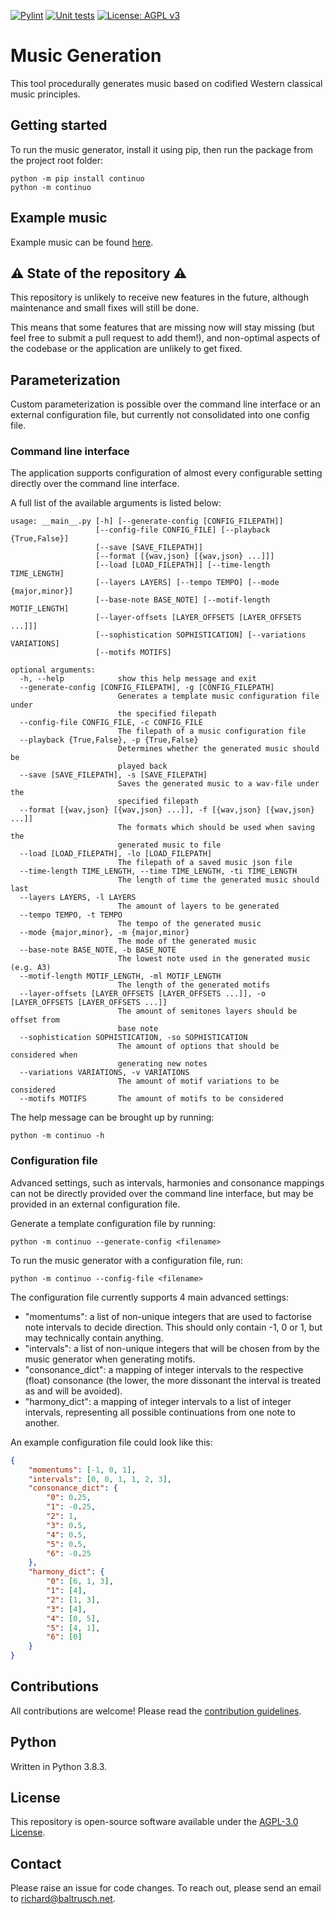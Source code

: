 [![Pylint](https://github.com/rbaltrusch/continuo/actions/workflows/pylint.yml/badge.svg)](https://github.com/rbaltrusch/continuo/actions/workflows/pylint.yml)
[![Unit tests](https://github.com/rbaltrusch/continuo/actions/workflows/pytest-unit-tests.yml/badge.svg)](https://github.com/rbaltrusch/continuo/actions/workflows/pytest-unit-tests.yml)
[![License: AGPL v3](https://img.shields.io/badge/License-AGPL_v3-blue.svg)](https://www.gnu.org/licenses/agpl-3.0)

# Music Generation

This tool procedurally generates music based on codified Western classical music principles.

## Getting started

To run the music generator, install it using pip, then run the package from the project root folder:

    python -m pip install continuo
    python -m continuo

## Example music

Example music can be found [here](https://github.com/rbaltrusch/continuo/blob/master/example_music).

## ⚠️ State of the repository ⚠️

This repository is unlikely to receive new features in the future, although maintenance and small fixes will still be done.

This means that some features that are missing now will stay missing (but feel free to submit a pull request to add them!), and non-optimal aspects of the codebase or the application are unlikely to get fixed.

## Parameterization

Custom parameterization is possible over the command line interface or an external configuration file, but currently not consolidated into one config file.

### Command line interface

The application supports configuration of almost every configurable setting directly over the command line interface.

A full list of the available arguments is listed below:

```
usage: __main__.py [-h] [--generate-config [CONFIG_FILEPATH]]
                   [--config-file CONFIG_FILE] [--playback {True,False}]
                   [--save [SAVE_FILEPATH]]
                   [--format [{wav,json} [{wav,json} ...]]]
                   [--load [LOAD_FILEPATH]] [--time-length TIME_LENGTH]
                   [--layers LAYERS] [--tempo TEMPO] [--mode {major,minor}]
                   [--base-note BASE_NOTE] [--motif-length MOTIF_LENGTH]
                   [--layer-offsets [LAYER_OFFSETS [LAYER_OFFSETS ...]]]
                   [--sophistication SOPHISTICATION] [--variations VARIATIONS]
                   [--motifs MOTIFS]

optional arguments:
  -h, --help            show this help message and exit
  --generate-config [CONFIG_FILEPATH], -g [CONFIG_FILEPATH]
                        Generates a template music configuration file under
                        the specified filepath
  --config-file CONFIG_FILE, -c CONFIG_FILE
                        The filepath of a music configuration file
  --playback {True,False}, -p {True,False}
                        Determines whether the generated music should be
                        played back
  --save [SAVE_FILEPATH], -s [SAVE_FILEPATH]
                        Saves the generated music to a wav-file under the
                        specified filepath
  --format [{wav,json} [{wav,json} ...]], -f [{wav,json} [{wav,json} ...]]
                        The formats which should be used when saving the
                        generated music to file
  --load [LOAD_FILEPATH], -lo [LOAD_FILEPATH]
                        The filepath of a saved music json file
  --time-length TIME_LENGTH, --time TIME_LENGTH, -ti TIME_LENGTH
                        The length of time the generated music should last
  --layers LAYERS, -l LAYERS
                        The amount of layers to be generated
  --tempo TEMPO, -t TEMPO
                        The tempo of the generated music
  --mode {major,minor}, -m {major,minor}
                        The mode of the generated music
  --base-note BASE_NOTE, -b BASE_NOTE
                        The lowest note used in the generated music (e.g. A3)
  --motif-length MOTIF_LENGTH, -ml MOTIF_LENGTH
                        The length of the generated motifs
  --layer-offsets [LAYER_OFFSETS [LAYER_OFFSETS ...]], -o [LAYER_OFFSETS [LAYER_OFFSETS ...]]
                        The amount of semitones layers should be offset from
                        base note
  --sophistication SOPHISTICATION, -so SOPHISTICATION
                        The amount of options that should be considered when
                        generating new notes
  --variations VARIATIONS, -v VARIATIONS
                        The amount of motif variations to be considered
  --motifs MOTIFS       The amount of motifs to be considered

```

The help message can be brought up by running:

```
python -m continuo -h
```

### Configuration file

Advanced settings, such as intervals, harmonies and consonance mappings can not be directly provided over the command line interface, but may be provided in an external configuration file.

Generate a template configuration file by running:

```
python -m continuo --generate-config <filename>
```

To run the music generator with a configuration file, run:

```
python -m continuo --config-file <filename>
```

The configuration file currently supports 4 main advanced settings:
- "momentums": a list of non-unique integers that are used to factorise note intervals to decide direction. This should only contain -1, 0 or 1, but may technically contain anything.
- "intervals": a list of non-unique integers that will be chosen from by the music generator when generating motifs.
- "consonance_dict": a mapping of integer intervals to the respective (float) consonance (the lower, the more dissonant the interval is treated as and will be avoided).
- "harmony_dict": a mapping of integer intervals to a list of integer intervals, representing all possible continuations from one note to another.

An example configuration file could look like this:
```json
{
    "momentums": [-1, 0, 1],
    "intervals": [0, 0, 1, 1, 2, 3],
    "consonance_dict": {
        "0": 0.25,
        "1": -0.25,
        "2": 1,
        "3": 0.5,
        "4": 0.5,
        "5": 0.5,
        "6": -0.25
    },
    "harmony_dict": {
        "0": [6, 1, 3],
        "1": [4],
        "2": [1, 3],
        "3": [4],
        "4": [0, 5],
        "5": [4, 1],
        "6": [0]
    }
}
```

## Contributions

All contributions are welcome! Please read the [contribution guidelines](https://github.com/rbaltrusch/continuo/blob/master/CONTRIBUTING.md).

## Python

Written in Python 3.8.3.

## License

This repository is open-source software available under the [AGPL-3.0 License](https://github.com/rbaltrusch/continuo/blob/master/LICENSE).

## Contact

Please raise an issue for code changes. To reach out, please send an email to richard@baltrusch.net.
